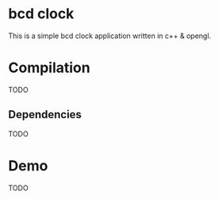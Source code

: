 # bcd clock

This is a simple bcd clock application written in c++ & opengl.

# Compilation

TODO

## Dependencies

TODO

# Demo

TODO
